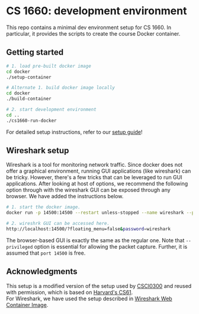 # CS 1660: development environment

This repo contains a minimal dev environment setup for CS 1660. In particular,
it provides the scripts to create the course Docker container.

## Getting started

```bash
# 1. load pre-built docker image
cd docker
./setup-container

# Alternate 1. build docker image locally
cd docker
./build-container

# 2. start development environment
cd ..
./cs1660-run-docker
```

For detailed setup instructions, refer to our [setup guide](https://hackmd.io/@cs1660/HyXQ9y1nj)!

## Wireshark setup

Wireshark is a tool for monitoring network traffic. Since docker does not offer
a graphical environment, running GUI applications (like wireshark) can be
tricky. However, there's a few tricks that can be leveraged to run GUI
applications. After looking at  host of options, we recommend the following
option through with the wireshark GUI can be exposed through any browser. We
have added the instructions below.

```bash
# 1. start the docker image. 
docker run -p 14500:14500 --restart unless-stopped --name wireshark --privileged ffeldhaus/wireshark

# 2. wireshrk GUI can be accessed here.
http://localhost:14500/?floating_menu=false&password=wireshark
```

The browser-based GUI is exactly the same as the regular one. Note that
```--privileged``` option is essential for allowing the packet capture.
Further, it is assumed that ```port 14500``` is free.

## Acknowledgments

This setup is a modified version of the setup used by
[CSCI0300](https://cs.brown.edu/courses/csci0300) and reused with
permission, which is based on [Harvard's CS61](https://cs61.seas.harvard.edu/site/2021/).  
For Wireshark, we have used the setup described in [Wireshark Web Container Image](https://github.com/ffeldhaus/docker-wireshark).
